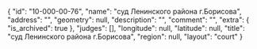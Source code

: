 {
    "id": "10-000-00-76",
    "name": "суд Ленинского района г.Борисова",
    "address": "",
    "geometry": null,
    "description": "",
    "comment": "",
    "extra": {
        "is_archived": true
    },
    "judges": [],
    "longitude": null,
    "latitude": null,
    "title": "суд Ленинского района г.Борисова",
    "region": null,
    "layout": "court"
}